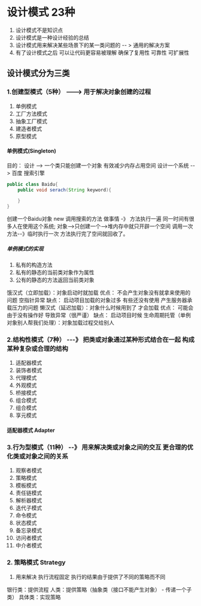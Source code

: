 # 设计模式 23种
1. 设计模式不是知识点
2. 设计模式是一种设计经验的总结
3. 设计模式用来解决某些场景下的某一类问题的 -- > 通用的解决方案
4. 有了设计模式之后 可以让代码更容易被理解 确保了复用性 可靠性 可扩展性

## 设计模式分为三类
### 1.创建型模式（5种） ---> 用于解决对象创建的过程
1. 单例模式
2. 工厂方法模式
3. 抽象工厂模式
4. 建造者模式
5. 原型模式

#### 单例模式(Singleton)
目的： 设计 --> 一个类只能创建一个对象 有效减少内存占用空间
设计一个系统 --> 百度 搜索引擎
```java
public class Baidu{
    public void serach(String keyword){
        
    }
}
```
创建一个Baidu对象 new
调用搜索的方法 做事情 -》 方法执行一遍
同一时间有很多人在使用这个系统;
对象-->只创建一个-->堆内存中就只开辟一个空间
调用一次方法--》临时执行一次  方法执行完了空间就回收了。

##### 单例模式的实现
1. 私有的构造方法
2. 私有的静态的当前类对象作为属性
3. 公有的静态的方法返回当前类对象

饿汉式（立即加载）：对象启动时就加载
优点： 不会产生对象没有就拿来使用的问题 空指针异常
缺点： 启动项目加载的对象过多 有些还没有使用 产生服务器承载压力的问题
懒汉式（延迟加载）：对象什么时候用到了 才会加载
优点： 可能会由于没有操作好 导致异常（很严谨）
缺点： 启动项目时候 
生命周期托管（单例对象别人帮我们处理）：对象加载过程交给别人


### 2.结构性模式（7种） ---》 把类或对象通过某种形式结合在一起 构成某种复杂或合理的结构
1. 适配器模式
2. 装饰者模式
3. 代理模式
4. 外观模式
5. 桥接模式
6. 组合模式
7. 组合模式
8. 享元模式

#### 适配器模式 Adapter


### 3.行为型模式（11种） --》 用来解决类或对象之间的交互 更合理的优化类或对象之间的关系
1. 观察者模式
2. 策略模式
3. 模板模式
4. 责任链模式
5. 解析器模式
6. 迭代子模式
7. 命令模式
8. 状态模式
9. 备忘录模式
10. 访问者模式
11. 中介者模式



### 2. 策略模式 Strategy
1. 用来解决 执行流程固定 执行的结果由于提供了不同的策略而不同

银行类：提供流程
人类：提供策略（抽象类（接口不能产生对象） - 传递一个子类）
具体类：实现策略































